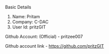Basic Details
1. Name: Pritam
2. Company: C-DAC
3. User Id: pritzGIT


Github Account: (Official) - pritzee007 

Github account link - https://github.com/pritzGIT



